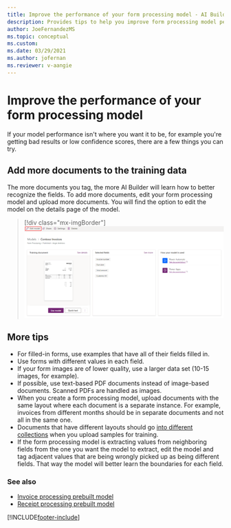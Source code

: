 ```yaml
---
title: Improve the performance of your form processing model - AI Builder | Microsoft Docs
description: Provides tips to help you improve form processing model performance in AI Builder.
author: JoeFernandezMS
ms.topic: conceptual
ms.custom: 
ms.date: 03/29/2021
ms.author: jofernan
ms.reviewer: v-aangie
---
```


# Improve the performance of your form processing model

If your model performance isn't where you want it to be, for example you're getting bad results or low confidence scores, there are a few things you can try.

## Add more documents to the training data

The more documents you tag, the more AI Builder will learn how to better recognize the fields. To add more documents, edit your form processing model and upload more documents. You will find the option to edit the model on the details page of the model.

> [!div class="mx-imgBorder"]
> ![AI Builder home page.](media/form-processing-edit-model.png "Edit a form processing model")

## More tips

- For filled-in forms, use examples that have all of their fields filled in.
- Use forms with different values in each field.
- If your form images are of lower quality, use a larger data set (10-15 images, for example).
- If possible, use text-based PDF documents instead of image-based documents. Scanned PDFs are handled as images.
- When you create a form processing model, upload documents with the same layout where each document is a separate instance. For example, invoices from different months should be in separate documents and not all in the same one.
- Documents that have different layouts should go [into different collections](create-form-processing-model.md#group-documents-by-collections) when you upload samples for training. 
- If the form processing model is extracting values from neighboring fields from the one you want the model to extract, edit the model and tag adjacent values that are being wrongly picked up as being different fields. That way the model will better learn the boundaries for each field. 


### See also

- [Invoice processing prebuilt model](prebuilt-invoice-processing.md)
- [Receipt processing prebuilt model](prebuilt-receipt-processing.md)

[!INCLUDE[footer-include](includes/footer-banner.md)]

